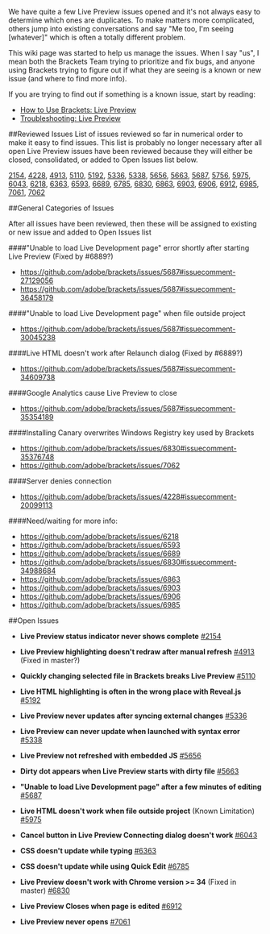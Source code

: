 We have quite a few Live Preview issues opened and it's not always easy to determine which ones are duplicates. To make matters more complicated, others jump into existing conversations and say "Me too, I'm seeing [whatever]" which is often a totally different problem.

This wiki page was started to help us manage the issues. When I say "us", I mean both the Brackets Team trying to prioritize and fix bugs, and anyone using Brackets trying to figure out if what they are seeing is a known or new issue (and where to find more info).

If you are trying to find out if something is a known issue, start by reading:
* [How to Use Brackets: Live Preview](https://github.com/adobe/brackets/wiki/How-to-Use-Brackets#wiki-live-preview)
* [Troubleshooting: Live Preview](https://github.com/adobe/brackets/wiki/Troubleshooting#wiki--live-preview-isnt-working)

##Reviewed Issues
List of issues reviewed so far in numerical order to make it easy to find issues. This list is probably no longer necessary after all open Live Preview issues have been reviewed because they will either be closed, consolidated, or added to Open Issues list below.

[2154](https://github.com/adobe/brackets/issues/2154),
[4228](https://github.com/adobe/brackets/issues/4228),
[4913](https://github.com/adobe/brackets/issues/4913),
[5110](https://github.com/adobe/brackets/issues/5110),
[5192](https://github.com/adobe/brackets/issues/5192),
[5336](https://github.com/adobe/brackets/issues/5336),
[5338](https://github.com/adobe/brackets/issues/5338),
[5656](https://github.com/adobe/brackets/issues/5656),
[5663](https://github.com/adobe/brackets/issues/5663),
[5687](https://github.com/adobe/brackets/issues/5687),
[5756](https://github.com/adobe/brackets/issues/5756),
[5975](https://github.com/adobe/brackets/issues/5975),
[6043](https://github.com/adobe/brackets/issues/6043),
[6218](https://github.com/adobe/brackets/issues/6218),
[6363](https://github.com/adobe/brackets/issues/6363),
[6593](https://github.com/adobe/brackets/issues/6593),
[6689](https://github.com/adobe/brackets/issues/6689),
[6785](https://github.com/adobe/brackets/issues/6785),
[6830](https://github.com/adobe/brackets/issues/6830),
[6863](https://github.com/adobe/brackets/issues/6863),
[6903](https://github.com/adobe/brackets/issues/6903),
[6906](https://github.com/adobe/brackets/issues/6906),
[6912](https://github.com/adobe/brackets/issues/6912),
[6985](https://github.com/adobe/brackets/issues/6985),
[7061](https://github.com/adobe/brackets/issues/7061),
[7062](https://github.com/adobe/brackets/issues/7062)

##General Categories of Issues

After all issues have been reviewed, then these will be assigned to existing or new issue and added to Open Issues list

####"Unable to load Live Development page" error shortly after starting Live Preview
(Fixed by #6889?)
- https://github.com/adobe/brackets/issues/5687#issuecomment-27129056
- https://github.com/adobe/brackets/issues/5687#issuecomment-36458179

####"Unable to load Live Development page" when file outside project
- https://github.com/adobe/brackets/issues/5687#issuecomment-30045238

####Live HTML doesn't work after Relaunch dialog
(Fixed by #6889?)
- https://github.com/adobe/brackets/issues/5687#issuecomment-34609738

####Google Analytics cause Live Preview to close
- https://github.com/adobe/brackets/issues/5687#issuecomment-35354189

####Installing Canary overwrites Windows Registry key used by Brackets
- https://github.com/adobe/brackets/issues/6830#issuecomment-35376748
- https://github.com/adobe/brackets/issues/7062

####Server denies connection
- https://github.com/adobe/brackets/issues/4228#issuecomment-20099113

####Need/waiting for more info:
- https://github.com/adobe/brackets/issues/6218
- https://github.com/adobe/brackets/issues/6593
- https://github.com/adobe/brackets/issues/6689
- https://github.com/adobe/brackets/issues/6830#issuecomment-34988684
- https://github.com/adobe/brackets/issues/6863
- https://github.com/adobe/brackets/issues/6903
- https://github.com/adobe/brackets/issues/6906
- https://github.com/adobe/brackets/issues/6985

##Open Issues

* **Live Preview status indicator never shows complete** [#2154](https://github.com/adobe/brackets/issues/2154)
* **Live Preview highlighting doesn't redraw after manual refresh** [#4913](https://github.com/adobe/brackets/issues/4913) (Fixed in master?)
* **Quickly changing selected file in Brackets breaks Live Preview** [#5110](https://github.com/adobe/brackets/issues/5110)
* **Live HTML highlighting is often in the wrong place with Reveal.js** [#5192](https://github.com/adobe/brackets/issues/5192)
* **Live Preview never updates after syncing external changes** [#5336](https://github.com/adobe/brackets/issues/5336)
* **Live Preview can never update when launched with syntax error** [#5338](https://github.com/adobe/brackets/issues/5338)
* **Live Preview not refreshed with embedded JS** [#5656](https://github.com/adobe/brackets/issues/5656)
* **Dirty dot appears when Live Preview starts with dirty file** [#5663](https://github.com/adobe/brackets/issues/5663)
* **"Unable to load Live Development page" after a few minutes of editing** [#5687](https://github.com/adobe/brackets/issues/5687)
* **Live HTML doesn't work when file outside project** (Known Limitation) [#5975](https://github.com/adobe/brackets/issues/5975)
* **Cancel button in Live Preview Connecting dialog doesn't work** [#6043](https://github.com/adobe/brackets/issues/6043)
* **CSS doesn't update while typing** [#6363](https://github.com/adobe/brackets/issues/6363)
* **CSS doesn't update while using Quick Edit** [#6785](https://github.com/adobe/brackets/issues/6785)
* **Live Preview doesn't work with Chrome version >= 34** (Fixed in master) [#6830](https://github.com/adobe/brackets/issues/6830)

* **Live Preview Closes when page is edited** [#6912](https://github.com/adobe/brackets/issues/6912)
* **Live Preview never opens** [#7061](https://github.com/adobe/brackets/issues/7061)

